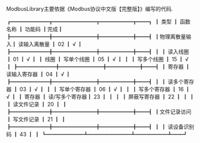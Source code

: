 ModbusLibrary主要依据《Modbus协议中文版【完整版】》编写的代码.

┏━━━━━━━┳━━━━━━━━┳━━━━━━┳━━┓
┃   类型       ┃    函数名称    ┃  功能码    ┃完成┃
┣━━━━━━━╋━━━━━━━━╋━━━━━━╋━━┫
┃物理离散量输入┃ 读输入离散量   ┃    02      ┃ √ ┃
┣━━━━━━━╋━━━━━━━━╋━━━━━━╋━━┫
┃              ┃ 读入线圈       ┃    01      ┃ √ ┃
┃    线圈      ┃ 写单个线圈     ┃    05      ┃ √ ┃
┃              ┃ 写多个线圈     ┃    15      ┃ √ ┃
┣━━━━━━━╋━━━━━━━━╋━━━━━━╋━━┫
┃    寄存器    ┃ 读输入寄存器   ┃    04      ┃ √ ┃
┣━━━━━━━╋━━━━━━━━╋━━━━━━╋━━┫
┃              ┃ 读多个寄存器   ┃    03      ┃ √ ┃
┃              ┃ 写单个寄存器   ┃    06      ┃ √ ┃
┃              ┃ 写多个寄存器   ┃    16      ┃ √ ┃
┃   寄存器     ┃ 读/写多个寄存器┃    23      ┃    ┃
┃              ┃ 屏蔽写寄存器   ┃    22      ┃    ┃
┃              ┃ 读文件记录     ┃    20      ┃    ┃
┣━━━━━━━╋━━━━━━━━╋━━━━━━╋━━┫
┃文件记录访问  ┃ 写文件记录     ┃    21      ┃    ┃
┣━━━━━━━╋━━━━━━━━╋━━━━━━╋━━┫
┃              ┃ 读设备识别码   ┃    43      ┃    ┃
┗━━━━━━━┻━━━━━━━━┻━━━━━━┻━━┛
